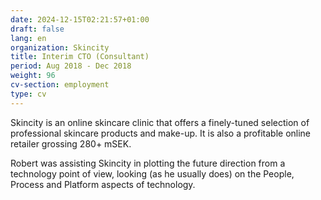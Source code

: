 ```yaml
---
date: 2024-12-15T02:21:57+01:00
draft: false
lang: en
organization: Skincity
title: Interim CTO (Consultant)
period: Aug 2018 - Dec 2018
weight: 96
cv-section: employment
type: cv
---
```


Skincity is an online skincare clinic that offers a finely-tuned selection of professional skincare products and make-up. It is also a profitable online retailer grossing 280+ mSEK.

Robert was assisting Skincity in plotting the future direction from a technology point of view, looking (as he usually does) on the People, Process and Platform aspects of technology.
